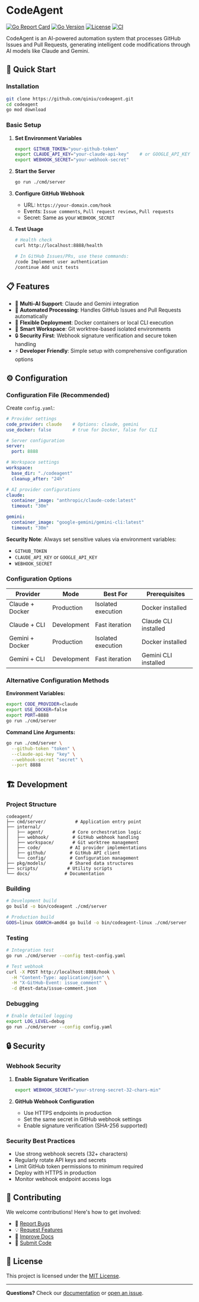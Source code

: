 # CodeAgent

[![Go Report Card](https://goreportcard.com/badge/github.com/qiniu/codeagent)](https://goreportcard.com/report/github.com/qiniu/codeagent)
[![Go Version](https://img.shields.io/github/go-mod/go-version/qiniu/codeagent)](https://go.dev/)
[![License](https://img.shields.io/badge/License-MIT-blue.svg)](LICENSE)
[![CI](https://github.com/qiniu/codeagent/workflows/CI/badge.svg)](https://github.com/qiniu/codeagent/actions)

CodeAgent is an AI-powered automation system that processes GitHub Issues and Pull Requests, generating intelligent code modifications through AI models like Claude and Gemini.

## 🚀 Quick Start

### Installation

```bash
git clone https://github.com/qiniu/codeagent.git
cd codeagent
go mod download
```

### Basic Setup

1. **Set Environment Variables**
   ```bash
   export GITHUB_TOKEN="your-github-token"
   export CLAUDE_API_KEY="your-claude-api-key"    # or GOOGLE_API_KEY for Gemini
   export WEBHOOK_SECRET="your-webhook-secret"
   ```

2. **Start the Server**
   ```bash
   go run ./cmd/server
   ```

3. **Configure GitHub Webhook**
   - URL: `https://your-domain.com/hook`
   - Events: `Issue comments`, `Pull request reviews`, `Pull requests`
   - Secret: Same as your `WEBHOOK_SECRET`

4. **Test Usage**
   ```bash
   # Health check
   curl http://localhost:8888/health
   
   # In GitHub Issues/PRs, use these commands:
   /code Implement user authentication
   /continue Add unit tests
   ```

## 📋 Features

- 🤖 **Multi-AI Support**: Claude and Gemini integration
- 🔄 **Automated Processing**: Handles GitHub Issues and Pull Requests automatically
- 🐳 **Flexible Deployment**: Docker containers or local CLI execution
- 📁 **Smart Workspace**: Git worktree-based isolated environments
- 🔒 **Security First**: Webhook signature verification and secure token handling
- ⚡ **Developer Friendly**: Simple setup with comprehensive configuration options

## ⚙️ Configuration

### Configuration File (Recommended)

Create `config.yaml`:

```yaml
# Provider settings
code_provider: claude    # Options: claude, gemini
use_docker: false        # true for Docker, false for CLI

# Server configuration
server:
  port: 8888

# Workspace settings
workspace:
  base_dir: "./codeagent"
  cleanup_after: "24h"

# AI provider configurations
claude:
  container_image: "anthropic/claude-code:latest"
  timeout: "30m"

gemini:
  container_image: "google-gemini/gemini-cli:latest"
  timeout: "30m"
```

**Security Note**: Always set sensitive values via environment variables:
- `GITHUB_TOKEN`
- `CLAUDE_API_KEY` or `GOOGLE_API_KEY`
- `WEBHOOK_SECRET`

### Configuration Options

| Provider | Mode | Best For | Prerequisites |
|----------|------|----------|---------------|
| Claude + Docker | Production | Isolated execution | Docker installed |
| Claude + CLI | Development | Fast iteration | Claude CLI installed |
| Gemini + Docker | Production | Isolated execution | Docker installed |
| Gemini + CLI | Development | Fast iteration | Gemini CLI installed |

### Alternative Configuration Methods

**Environment Variables:**
```bash
export CODE_PROVIDER=claude
export USE_DOCKER=false
export PORT=8888
go run ./cmd/server
```

**Command Line Arguments:**
```bash
go run ./cmd/server \
  --github-token "token" \
  --claude-api-key "key" \
  --webhook-secret "secret" \
  --port 8888
```

## 🏗️ Development

### Project Structure

```
codeagent/
├── cmd/server/           # Application entry point
├── internal/
│   ├── agent/           # Core orchestration logic
│   ├── webhook/         # GitHub webhook handling
│   ├── workspace/       # Git worktree management
│   ├── code/           # AI provider implementations
│   ├── github/         # GitHub API client
│   └── config/         # Configuration management
├── pkg/models/         # Shared data structures
├── scripts/           # Utility scripts
└── docs/             # Documentation
```

### Building

```bash
# Development build
go build -o bin/codeagent ./cmd/server

# Production build
GOOS=linux GOARCH=amd64 go build -o bin/codeagent-linux ./cmd/server
```

### Testing

```bash
# Integration test
go run ./cmd/server --config test-config.yaml

# Test webhook
curl -X POST http://localhost:8888/hook \
  -H "Content-Type: application/json" \
  -H "X-GitHub-Event: issue_comment" \
  -d @test-data/issue-comment.json
```

### Debugging

```bash
# Enable detailed logging
export LOG_LEVEL=debug
go run ./cmd/server --config config.yaml
```

## 🔒 Security

### Webhook Security

1. **Enable Signature Verification**
   ```bash
   export WEBHOOK_SECRET="your-strong-secret-32-chars-min"
   ```

2. **GitHub Webhook Configuration**
   - Use HTTPS endpoints in production
   - Set the same secret in GitHub webhook settings
   - Enable signature verification (SHA-256 supported)

### Security Best Practices

- Use strong webhook secrets (32+ characters)
- Regularly rotate API keys and secrets
- Limit GitHub token permissions to minimum required
- Deploy with HTTPS in production
- Monitor webhook endpoint access logs

## 🤝 Contributing

We welcome contributions! Here's how to get involved:

- 🐛 [Report Bugs](https://github.com/qiniu/codeagent/issues/new?template=bug_report.md)
- 💡 [Request Features](https://github.com/qiniu/codeagent/issues/new?template=feature_request.md)
- 📝 [Improve Docs](https://github.com/qiniu/codeagent/issues/new?template=documentation.md)
- 🔧 [Submit Code](CONTRIBUTING.md)

## 📄 License

This project is licensed under the [MIT License](LICENSE).

---

**Questions?** Check our [documentation](docs/) or [open an issue](https://github.com/qiniu/codeagent/issues/new).
